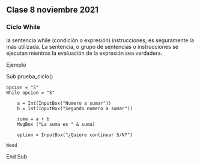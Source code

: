 ## Clase 8 noviembre 2021

### Ciclo While

la sentencia while (condición o expresión) instrucciones; es seguramente la más utilizada. La sentencia, o grupo de sentencias o instrucciones se ejecutan mientras la evaluación de la expresión sea verdadera.

Ejemplo 

Sub prueba_ciclo()

    opcion = "S"
    While opcion = "S"

        a = Int(InputBox("Numero a sumar"))
        b = Int(InputBox("Segundo numero a sumar"))

        suma = a + b 
        MsgBox ("La suma es " & suma)

        option = InputBox("¿Quiere continuar S/N?")

    Wend

End Sub